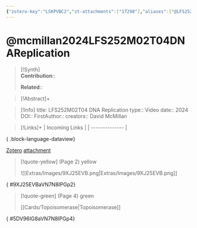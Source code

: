 ```yaml
---
{"zotero-key":"LSKPVBC2","zt-attachments":["17298"],"aliases":["@LFS252M02T04 DNA Replication"],"keywords":null,"FirstAuthor":"[[ David McMillan]]","tags":["source/video","Uni/LFS252"],"dg-publish":true,"permalink":"/sources/video/mcmillan2024-lfs-252-m02-t04-dna-replication/","dgPassFrontmatter":true}
---
```


# @mcmillan2024LFS252M02T04DNAReplication

>[!Synth]  
>**Contribution**::  
>  
>**Related**:: 
>  

> [!Abstract]+
> 

> [!Info]
> title: LFS252M02T04 DNA Replication
> type:: Video 
> date:: 2024
> DOI:: 
> FirstAuthor:: 
> creators:: David McMillan

> [!Links]+
>  | Incoming Links |
> | -------------- |
> 
{ .block-language-dataview}


[Zotero](zotero://select/library/items/LSKPVBC2) [attachment](<file:///Users/nathanmaxwell/Zotero/storage/VN7N8IPG/McMillan%20-%202024%20-%20LFS252M02T04%20DNA%20Replication.pdf>)

> [!quote-yellow] (Page 2) yellow
> 
> ![[Extras/Images/9XJ25EVB.png\|Extras/Images/9XJ25EVB.png]]
>
{ #9XJ25EVBaVN7N8IPGp2}


> [!quote-green] (Page 4) green
> 
> [[Cards/Topoisomerase\|Topoisomerase]]
>
{ #5DV96IG8aVN7N8IPGp4}

